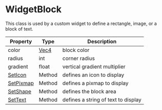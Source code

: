 # WidgetBlock

This class is used by a custom widget to define a rectangle, image, or a block of text.

| Property | Type | Description |
| --- | --- | --- |
| color | [Vec4](Vec4.md) | block color |
| radius | int | corner radius |
| gradient | float | vertical gradient multiplier |
| [SetIcon](WidgetBlock_SetIcon.md) | Method | defines an icon to display |
| [SetPixmap](WidgetBlock_SetPixmap.md) | Method | defines a pixmap to display |
| [SetShape](WidgetBlock_SetShape.md) | Method | defines the block area |
| [SetText](WidgetBlock_SetText.md) | Method | defines a string of text to display |
